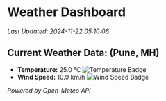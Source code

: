 
# Weather Dashboard

_Last Updated: 2024-11-22 05:10:06_

## Current Weather Data: (Pune, MH)
- **Temperature:** 25.0 °C ![Temperature Badge](https://img.shields.io/badge/Temperature-Medium%20Temp-green)
- **Wind Speed:** 10.9 km/h ![Wind Speed Badge](https://img.shields.io/badge/Wind%20Speed-Low%20Wind-blue)

*Powered by Open-Meteo API*
